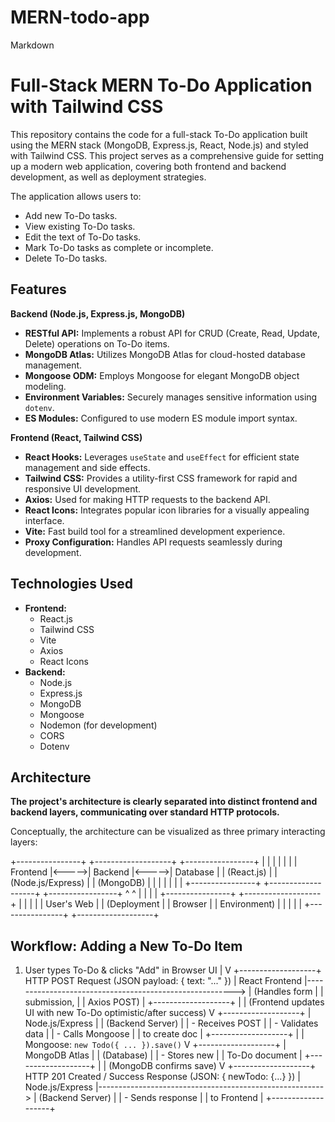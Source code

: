 # MERN-todo-app

Markdown

# Full-Stack MERN To-Do Application with Tailwind CSS

This repository contains the code for a full-stack To-Do application built using the MERN stack (MongoDB, Express.js, React, Node.js) and styled with Tailwind CSS. This project serves as a comprehensive guide for setting up a modern web application, covering both frontend and backend development, as well as deployment strategies.

The application allows users to:

- Add new To-Do tasks.
- View existing To-Do tasks.
- Edit the text of To-Do tasks.
- Mark To-Do tasks as complete or incomplete.
- Delete To-Do tasks.

## Features

**Backend (Node.js, Express.js, MongoDB)**

- **RESTful API:** Implements a robust API for CRUD (Create, Read, Update, Delete) operations on To-Do items.
- **MongoDB Atlas:** Utilizes MongoDB Atlas for cloud-hosted database management.
- **Mongoose ODM:** Employs Mongoose for elegant MongoDB object modeling.
- **Environment Variables:** Securely manages sensitive information using `dotenv`.
- **ES Modules:** Configured to use modern ES module import syntax.

**Frontend (React, Tailwind CSS)**

- **React Hooks:** Leverages `useState` and `useEffect` for efficient state management and side effects.
- **Tailwind CSS:** Provides a utility-first CSS framework for rapid and responsive UI development.
- **Axios:** Used for making HTTP requests to the backend API.
- **React Icons:** Integrates popular icon libraries for a visually appealing interface.
- **Vite:** Fast build tool for a streamlined development experience.
- **Proxy Configuration:** Handles API requests seamlessly during development.

## Technologies Used

- **Frontend:**
  - React.js
  - Tailwind CSS
  - Vite
  - Axios
  - React Icons
- **Backend:**
  - Node.js
  - Express.js
  - MongoDB
  - Mongoose
  - Nodemon (for development)
  - CORS
  - Dotenv

## Architecture

**The project's architecture is clearly separated into distinct frontend and backend layers, communicating over standard HTTP protocols.**

Conceptually, the architecture can be visualized as three primary interacting layers:

+----------------+ +-------------------+ +-----------------+
| | | | | |
| Frontend |<----->| Backend |<----->| Database |
| (React.js) | | (Node.js/Express) | | (MongoDB) |
| | | | | |
+----------------+ +-------------------+ +-----------------+
^ ^
| |
| |
+----------------+ +-------------------+
| | | |
| User's Web | | (Deployment |
| Browser | | Environment) |
| | | |
+----------------+ +-------------------+

## Workflow: Adding a New To-Do Item

1. User types
   To-Do & clicks "Add"
   in Browser UI
   |
   V
   +-------------------+ HTTP POST Request (JSON payload: { text: "..." })
   | React Frontend |-------------------------------------------------------->
   | (Handles form |
   | submission, |
   | Axios POST) |
   +-------------------+
   |
   | (Frontend updates UI with new To-Do optimistic/after success)
   V
   +-------------------+
   | Node.js/Express |
   | (Backend Server) |
   | - Receives POST |
   | - Validates data |
   | - Calls Mongoose |
   | to create doc |
   +-------------------+
   |
   | Mongoose: `new Todo({ ... }).save()`
   V
   +-------------------+
   | MongoDB Atlas |
   | (Database) |
   | - Stores new |
   | To-Do document |
   +-------------------+
   |
   | (MongoDB confirms save)
   V
   +-------------------+ HTTP 201 Created / Success Response (JSON: { newTodo: {...} })
   | Node.js/Express |-------------------------------------------------------->
   | (Backend Server) |
   | - Sends response |
   | to Frontend |
   +-------------------+
